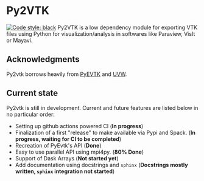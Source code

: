 # Py2VTK

[![Code style: black](https://img.shields.io/badge/code%20style-black-000000.svg)](https://github.com/psf/black)
Py2VTK is a low dependency module for exporting VTK files using Python for visualization/analysis in softwares like Paraview, VisIt or Mayavi.

## Acknowledgments

Py2vtk borrows heavily from [PyEVTK](https://github.com/pyscience-projects/pyevtk) and [UVW](https://github.com/prs513rosewood/uvw).

## Current state

Py2vtk is still in development. Current and future features are listed below in no particular order:

* Setting up github actions powered CI (**In progress**)
* Finalization of a first "release" to make available via Pypi and Spack. (**In progress, waiting for CI to be completed**)
* Recreation of PyEvtk's API (**Done**)
* Easy to use parallel API using mpi4py. (**80% Done**)
* Support of Dask Arrays (**Not started yet**)
* Add documentation using docstrings and `sphinx` (**Docstrings mostly written, `sphinx` integration not started**)
